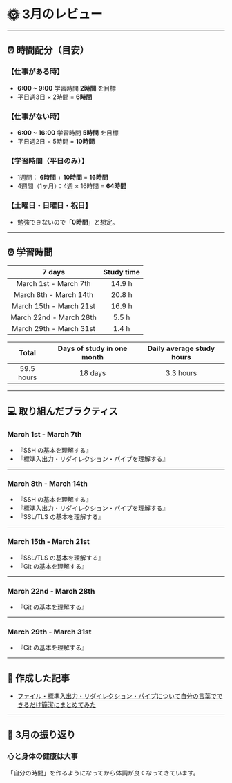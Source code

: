 # 🌞 3月のレビュー
---

## ⏰ 時間配分（目安）
### 【仕事がある時】
- **6:00 ~ 9:00** 学習時間 **2時間** を目標
- 平日週3日 × 2時間 = **6時間**

### 【仕事がない時】
- **6:00 ~ 16:00** 学習時間 **5時間** を目標
- 平日週2日 × 5時間 = **10時間**

### 【学習時間（平日のみ）】
- 1週間： **6時間** + **10時間** = **16時間**
- 4週間（1ヶ月）：4週 × 16時間 = **64時間**

### 【土曜日・日曜日・祝日】
- 勉強できないので「**0時間**」と想定。

---

## ⏰ 学習時間
| 7 days | Study time |
| :---: | :---: |
| March 1st - March 7th | 14.9 h |
| March 8th - March 14th | 20.8 h |
| March 15th - March 21st | 16.9 h |
| March 22nd - March 28th | 5.5 h |
| March 29th - March 31st | 1.4 h |

| Total | Days of study in one month | Daily average study hours |
| :---: | :---: | :---: |
| 59.5 hours | 18 days | 3.3 hours |
---


## 💻 取り組んだプラクティス
### March 1st - March 7th 
- 『SSH の基本を理解する』
- 『標準入出力・リダイレクション・パイプを理解する』
---


### March 8th - March 14th
- 『SSH の基本を理解する』
- 『標準入出力・リダイレクション・パイプを理解する』
- 『SSL/TLS の基本を理解する』
---


### March 15th - March 21st
- 『SSL/TLS の基本を理解する』
- 『Git の基本を理解する』
---


### March 22nd - March 28th
- 『Git の基本を理解する』
---


### March 29th - March 31st
- 『Git の基本を理解する』
---


## 📰 作成した記事
- [ファイル・標準入出力・リダイレクション・パイプについて自分の言葉でできるだけ簡潔にまとめてみた](https://yswengineer.hatenablog.com/entry/2024/03/14/084120)
---


## 🕺 3月の振り返り
### 心と身体の健康は大事
「自分の時間」を作るようになってから体調が良くなってきています。
